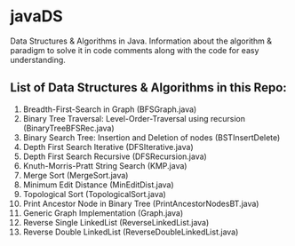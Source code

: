 # javaDS

Data Structures & Algorithms in Java.
Information about the algorithm & paradigm to solve it in code comments along with the code for easy understanding.

## List of Data Structures & Algorithms in this Repo:

1. Breadth-First-Search in Graph (BFSGraph.java)
2. Binary Tree Traversal: Level-Order-Traversal using recursion (BinaryTreeBFSRec.java)
3. Binary Search Tree: Insertion and Deletion of nodes (BSTInsertDelete)
4. Depth First Search Iterative (DFSIterative.java)
5. Depth First Search Recursive (DFSRecursion.java)
6. Knuth-Morris-Pratt String Search (KMP.java)
7. Merge Sort (MergeSort.java)
8. Minimum Edit Distance (MinEditDist.java)
9. Topological Sort (TopologicalSort.java)
10. Print Ancestor Node in Binary Tree (PrintAncestorNodesBT.java)
11. Generic Graph Implementation (Graph.java)
12. Reverse Single LinkedList (ReverseLinkedList.java)
13. Reverse Double LinkedList (ReverseDoubleLinkedList.java)
